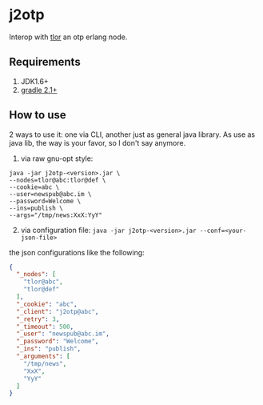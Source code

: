 j2otp
===========
Interop with [tlor](https://github.com/junjiemars/tlor) an otp erlang node.

## Requirements
1. JDK1.6+
2. [gradle 2.1+](https://github.com/gradle/gradle.git)

## How to use
2 ways to use it: one via CLI, another just as general java library.
As use as java lib, the way is your favor, so I don't say anymore.
1. via raw gnu-opt style:
```shell
java -jar j2otp-<version>.jar \
--nodes=tlor@abc:tlor@def \
--cookie=abc \
--user=newspub@abc.im \
--password=Welcome \
--ins=publish \
--args="/tmp/news:XxX:YyY" 
```
2. via configuration file:
`java -jar j2otp-<version>.jar --conf=<your-json-file>`

the json configurations like the following:
```json
{
  "_nodes": [
    "tlor@abc",
    "tlor@def"
  ],
  "_cookie": "abc",
  "_client": "j2otp@abc",
  "_retry": 3,
  "_timeout": 500,
  "_user": "newspub@abc.im",
  "_password": "Welcome",
  "_ins": "publish",
  "_arguments": [
    "/tmp/news",
    "XxX",
    "YyY"
  ]
}
```
